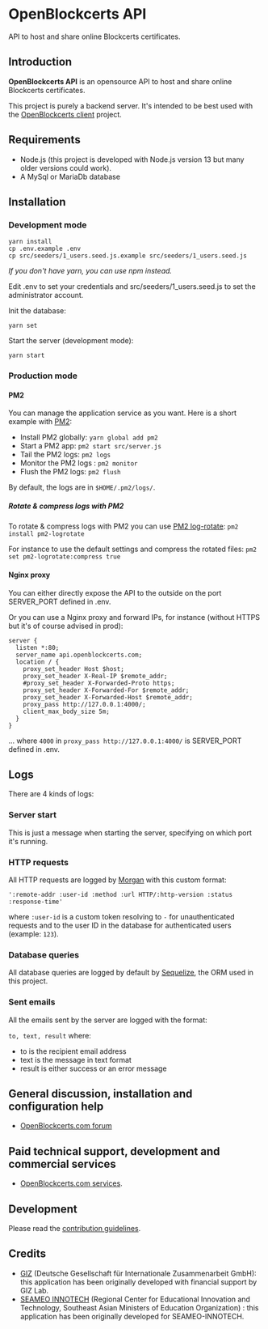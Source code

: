 # OpenBlockcerts API

API to host and share online Blockcerts certificates.

## Introduction

**OpenBlockcerts API** is an opensource API to host and share online Blockcerts certificates.

This project is purely a backend server. It's intended to be best used with the [OpenBlockcerts client](https://github.com/openblockcerts/openblockcerts-client) project.

## Requirements

+ Node.js (this project is developed with Node.js version 13 but many older versions could work).
+ A MySql or MariaDb database

## Installation

### Development mode

````
yarn install
cp .env.example .env
cp src/seeders/1_users.seed.js.example src/seeders/1_users.seed.js
````

*If you don't have yarn, you can use npm instead.*

Edit .env to set your credentials and src/seeders/1_users.seed.js to set the administrator account.

Init the database:

````
yarn set
````

Start the server (development mode):

````
yarn start
````

### Production mode

#### PM2

You can manage the application service as you want. Here is a short example with [PM2](https://pm2.keymetrics.io/):

+ Install PM2 globally: `yarn global add pm2`
+ Start a PM2 app: `pm2 start src/server.js`
+ Tail the PM2 logs: `pm2 logs`
+ Monitor the PM2 logs : `pm2 monitor`
+ Flush the PM2 logs: `pm2 flush`

By default, the logs are in `$HOME/.pm2/logs/`.

##### Rotate & compress logs with PM2

To rotate & compress logs with PM2 you can use [PM2 log-rotate](https://github.com/keymetrics/pm2-logrotate): `pm2 install pm2-logrotate`

For instance to use the default settings and compress the rotated files: `pm2 set pm2-logrotate:compress true`

#### Nginx proxy

You can either directly expose the API to the outside on the port SERVER_PORT defined in .env.

Or you can use a Nginx proxy and forward IPs, for instance (without HTTPS but it's of course advised in prod):

````
server {
  listen *:80;
  server_name api.openblockcerts.com;
  location / {
    proxy_set_header Host $host;
    proxy_set_header X-Real-IP $remote_addr;
    #proxy_set_header X-Forwarded-Proto https;
    proxy_set_header X-Forwarded-For $remote_addr;
    proxy_set_header X-Forwarded-Host $remote_addr;
    proxy_pass http://127.0.0.1:4000/;
    client_max_body_size 5m;
  }
}
````

... where `4000` in `proxy_pass http://127.0.0.1:4000/` is SERVER_PORT defined in .env.

## Logs

There are 4 kinds of logs:

### Server start

This is just a message when starting the server, specifying on which port it's running.

### HTTP requests

All HTTP requests are logged by [Morgan](https://github.com/expressjs/morgan) with this custom format:

`':remote-addr :user-id :method :url HTTP/:http-version :status :response-time'`

where `:user-id` is a custom token resolving to `-` for unauthenticated requests and to the user ID in the database for authenticated users (example: `123`).

### Database queries

All database queries are logged by default by [Sequelize](https://sequelize.org/), the ORM used in this project.

### Sent emails

All the emails sent by the server are logged with the format:

`to, text, result` where:

+ to is the recipient email address
+ text is the message in text format
+ result is either success or an error message

## General discussion, installation and configuration help

+ [OpenBlockcerts.com forum](https://www.openblockcerts.com/forum)

## Paid technical support, development and commercial services

+ [OpenBlockcerts.com services](https://www.openblockcerts.com/services).

## Development

Please read the [contribution guidelines](CONTRIBUTING.md).

## Credits

+ [GIZ](https://www.giz.de/en/html/index.html) (Deutsche Gesellschaft für Internationale Zusammenarbeit GmbH): this application has been originally developed with financial support by GIZ Lab.
+ [SEAMEO INNOTECH](https://www.seameo-innotech.org/) (Regional Center for Educational Innovation and Technology, Southeast Asian Ministers of Education Organization) : this application has been originally developed for SEAMEO-INNOTECH.
